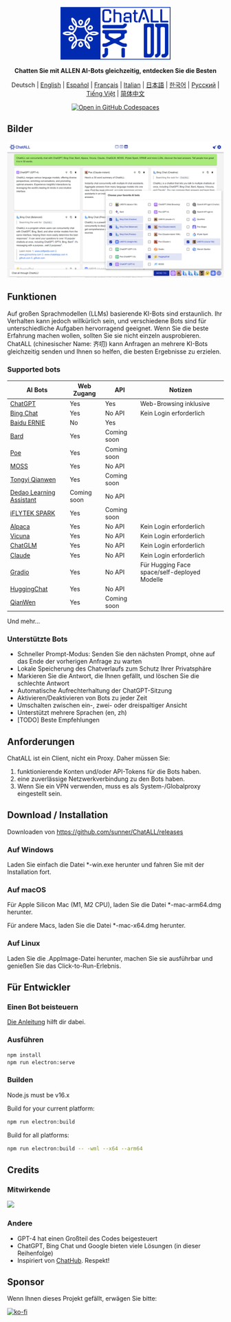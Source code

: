 <div align="center">
   <img src="src/assets/logo-cover.png" width=256></img>
   <p><strong>Chatten Sie mit ALLEN AI-Bots gleichzeitig, entdecken Sie die Besten</strong></p>

Deutsch | [English](README.md) | [Español](README_ES-ES.md) | [Français](README_FR-FR.md) | [Italian](README_IT-IT.md) | [日本語](README_JA-JP.md) | [한국어](README_KO-KR.md) | [Русский](README_RU-RU.md) | [Tiếng Việt](README_VI-VN.md) | [简体中文](README_ZH-CN.md)

[![Open in GitHub Codespaces](https://github.com/codespaces/badge.svg)](https://codespaces.new/sunner/ChatALL)

</div>

## Bilder

![Bilder](screenshots/screenshot-1.png?raw=true)

## Funktionen

Auf großen Sprachmodellen (LLMs) basierende KI-Bots sind erstaunlich. Ihr Verhalten kann jedoch willkürlich sein, und verschiedene Bots sind für unterschiedliche Aufgaben hervorragend geeignet. Wenn Sie die beste Erfahrung machen wollen, sollten Sie sie nicht einzeln ausprobieren. ChatALL (chinesischer Name: 齐叨) kann Anfragen an mehrere KI-Bots gleichzeitig senden und Ihnen so helfen, die besten Ergebnisse zu erzielen.

### Supported bots

| AI Bots                                                      | Web Zugang  | API         | Notizen                                      |
| ------------------------------------------------------------ | ----------- | ----------- | -------------------------------------------- |
| [ChatGPT](https://chat.openai.com)                           | Yes         | Yes         | Web-Browsing inklusive                       |
| [Bing Chat](https://www.bing.com/new)                        | Yes         | No API      | Kein Login erforderlich                      |
| [Baidu ERNIE](https://yiyan.baidu.com/)                      | No          | Yes         |                                              |
| [Bard](https://bard.google.com/)                             | Yes         | Coming soon |                                              |
| [Poe](https://poe.com/)                                      | Yes         | Coming soon |                                              |
| [MOSS](https://moss.fastnlp.top/)                            | Yes         | No API      |                                              |
| [Tongyi Qianwen](http://tongyi.aliyun.com/)                  | Yes         | Coming soon |                                              |
| [Dedao Learning Assistant](https://ai.dedao.cn/)             | Coming soon | No API      |                                              |
| [iFLYTEK SPARK](http://xinghuo.xfyun.cn/)                    | Yes         | Coming soon |                                              |
| [Alpaca](https://crfm.stanford.edu/2023/03/13/alpaca.html)   | Yes         | No API      | Kein Login erforderlich                      |
| [Vicuna](https://lmsys.org/blog/2023-03-30-vicuna/)          | Yes         | No API      | Kein Login erforderlich                      |
| [ChatGLM](https://chatglm.cn/blog)                           | Yes         | No API      | Kein Login erforderlich                      |
| [Claude](https://www.anthropic.com/index/introducing-claude) | Yes         | No API      | Kein Login erforderlich                      |
| [Gradio](https://gradio.app/)                                | Yes         | No API      | Für Hugging Face space/self-deployed Modelle |
| [HuggingChat](https://huggingface.co/chat/)                  | Yes         | No API      |                                              |
| [QianWen](https://qianwen.aliyun.com/)                       | Yes         | Coming soon |                                              |

Und mehr...

### Unterstützte Bots

- Schneller Prompt-Modus: Senden Sie den nächsten Prompt, ohne auf das Ende der vorherigen Anfrage zu warten
- Lokale Speicherung des Chatverlaufs zum Schutz Ihrer Privatsphäre
- Markieren Sie die Antwort, die Ihnen gefällt, und löschen Sie die schlechte Antwort
- Automatische Aufrechterhaltung der ChatGPT-Sitzung
- Aktivieren/Deaktivieren von Bots zu jeder Zeit
- Umschalten zwischen ein-, zwei- oder dreispaltiger Ansicht
- Unterstützt mehrere Sprachen (en, zh)
- [TODO] Beste Empfehlungen

## Anforderungen

ChatALL ist ein Client, nicht ein Proxy. Daher müssen Sie:

1. funktionierende Konten und/oder API-Tokens für die Bots haben.
2. eine zuverlässige Netzwerkverbindung zu den Bots haben.
3. Wenn Sie ein VPN verwenden, muss es als System-/Globalproxy eingestellt sein.

## Download / Installation

Downloaden von https://github.com/sunner/ChatALL/releases

### Auf Windows

Laden Sie einfach die Datei \*-win.exe herunter und fahren Sie mit der Installation fort.

### Auf macOS

Für Apple Silicon Mac (M1, M2 CPU), laden Sie die Datei \*-mac-arm64.dmg herunter.

Für andere Macs, laden Sie die Datei \*-mac-x64.dmg herunter.

### Auf Linux

Laden Sie die .AppImage-Datei herunter, machen Sie sie ausführbar und genießen Sie das Click-to-Run-Erlebnis.

## Für Entwickler

### Einen Bot beisteuern

[Die Anleitung](https://github.com/sunner/ChatALL/wiki/%E5%A6%82%E4%BD%95%E6%B7%BB%E5%8A%A0%E4%B8%80%E4%B8%AA%E6%96%B0%E7%9A%84-AI-%E5%AF%B9%E8%AF%9D%E6%9C%BA%E5%99%A8%E4%BA%BA) hilft dir dabei.

### Ausführen

```bash
npm install
npm run electron:serve
```

### Builden

Node.js must be v16.x

Build for your current platform:

```bash
npm run electron:build
```

Build for all platforms:

```bash
npm run electron:build -- -wml --x64 --arm64
```

## Credits

### Mitwirkende

<a href="https://github.com/sunner/ChatALL/graphs/contributors">
  <img src="https://contrib.rocks/image?repo=sunner/ChatALL" />
</a>

### Andere

- GPT-4 hat einen Großteil des Codes beigesteuert
- ChatGPT, Bing Chat und Google bieten viele Lösungen (in dieser Reihenfolge)
- Inspiriert von [ChatHub](https://github.com/chathub-dev/chathub). Respekt!

## Sponsor

Wenn Ihnen dieses Projekt gefällt, erwägen Sie bitte:

[![ko-fi](https://ko-fi.com/img/githubbutton_sm.svg)](https://ko-fi.com/F1F8KZJGJ)
